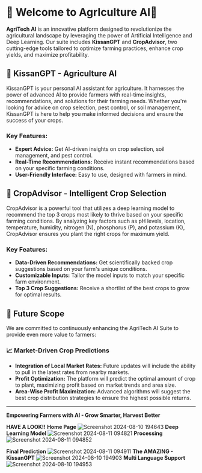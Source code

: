 # 🌾 Welcome to AgrIculture AI🌾

**AgriTech AI** is an innovative platform designed to revolutionize the agricultural landscape by leveraging the power of Artificial Intelligence and Deep Learning. Our suite includes **KissanGPT** and **CropAdvisor**, two cutting-edge tools tailored to optimize farming practices, enhance crop yields, and maximize profitability.

## 🚜 KissanGPT - Agriculture AI

KissanGPT is your personal AI assistant for agriculture. It harnesses the power of advanced AI to provide farmers with real-time insights, recommendations, and solutions for their farming needs. Whether you're looking for advice on crop selection, pest control, or soil management, KissanGPT is here to help you make informed decisions and ensure the success of your crops.

### Key Features:
- **Expert Advice:** Get AI-driven insights on crop selection, soil management, and pest control.
- **Real-Time Recommendations:** Receive instant recommendations based on your specific farming conditions.
- **User-Friendly Interface:** Easy to use, designed with farmers in mind.

## 🌱 CropAdvisor - Intelligent Crop Selection

CropAdvisor is a powerful tool that utilizes a deep learning model to recommend the top 3 crops most likely to thrive based on your specific farming conditions. By analyzing key factors such as pH levels, location, temperature, humidity, nitrogen (N), phosphorus (P), and potassium (K), CropAdvisor ensures you plant the right crops for maximum yield.

### Key Features:
- **Data-Driven Recommendations:** Get scientifically backed crop suggestions based on your farm's unique conditions.
- **Customizable Inputs:** Tailor the model inputs to match your specific farm environment.
- **Top 3 Crop Suggestions:** Receive a shortlist of the best crops to grow for optimal results.

## 🌟 Future Scope

We are committed to continuously enhancing the AgriTech AI Suite to provide even more value to farmers:

### 📈 Market-Driven Crop Predictions
- **Integration of Local Market Rates:** Future updates will include the ability to pull in the latest rates from nearby markets.
- **Profit Optimization:** The platform will predict the optimal amount of crop to plant, maximizing profit based on market trends and area size.
- **Area-Wise Profit Maximization:** Advanced algorithms will suggest the best crop distribution strategies to ensure the highest possible returns.
---

**Empowering Farmers with AI - Grow Smarter, Harvest Better**

**HAVE A LOOK!!**
**Home Page**
![Screenshot 2024-08-10 194643](https://github.com/user-attachments/assets/eee1f5c5-a983-4410-9f5a-609e01296cc6)
**Deep Learning Model**
![Screenshot 2024-08-11 094821](https://github.com/user-attachments/assets/c90683c4-729b-4387-911d-8099b41b1a0e)
**Processing**
![Screenshot 2024-08-11 094852](https://github.com/user-attachments/assets/ce19059c-4f2b-43bb-a073-1f933a76ca54)

**Final Prediction**
![Screenshot 2024-08-11 094911](https://github.com/user-attachments/assets/cee75534-c2eb-4142-affd-5d3891ff8ece)
**The AMAZING - KissanGPT**
![Screenshot 2024-08-10 194903](https://github.com/user-attachments/assets/e6514152-4cf6-4354-9452-dad3127c1f1f)
**Multi Language Support**
![Screenshot 2024-08-10 194953](https://github.com/user-attachments/assets/021cc662-7d57-4e16-baee-43596d0c687a)
